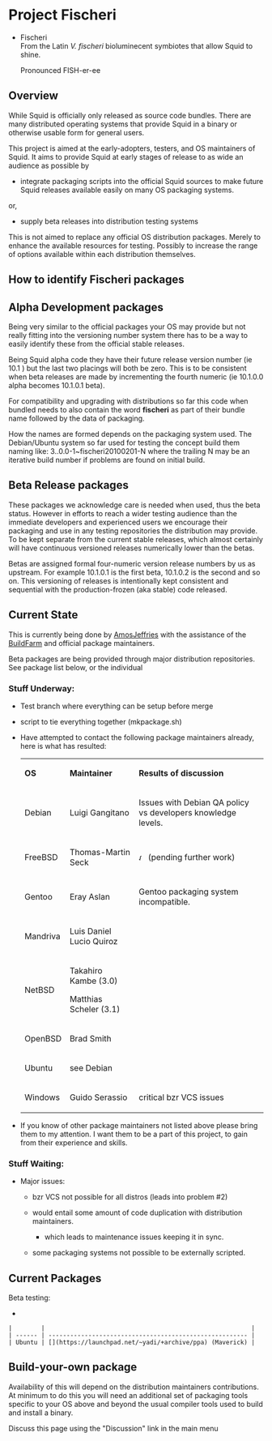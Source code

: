 # Project Fischeri

  - Fischeri  
    From the Latin *V. fischeri* bioluminecent symbiotes that allow
    Squid to shine.
    
    Pronounced FISH-er-ee

## Overview

While Squid is officially only released as source code bundles. There
are many distributed operating systems that provide Squid in a binary or
otherwise usable form for general users.

This project is aimed at the early-adopters, testers, and OS maintainers
of Squid. It aims to provide Squid at early stages of release to as wide
an audience as possible by

  - integrate packaging scripts into the official Squid sources to make
    future Squid releases available easily on many OS packaging systems.

or,

  - supply beta releases into distribution testing systems

This is not aimed to replace any official OS distribution packages.
Merely to enhance the available resources for testing. Possibly to
increase the range of options available within each distribution
themselves.

## How to identify Fischeri packages

## Alpha Development packages

Being very similar to the official packages your OS may provide but not
really fitting into the versioning number system there has to be a way
to easily identify these from the official stable releases.

Being Squid alpha code they have their future release version number (ie
10.1 ) but the last two placings will both be zero. This is to be
consistent when beta releases are made by incrementing the fourth
numeric (ie 10.1.0.0 alpha becomes 10.1.0.1 beta).

For compatibility and upgrading with distributions so far this code when
bundled needs to also contain the word **fischeri** as part of their
bundle name followed by the data of packaging.

How the names are formed depends on the packaging system used. The
Debian/Ubuntu system so far used for testing the concept build them
naming like: 3..0.0-1\~fischeri20100201-N where the trailing N may be an
iterative build number if problems are found on initial build.

## Beta Release packages

These packages we acknowledge care is needed when used, thus the beta
status. However in efforts to reach a wider testing audience than the
immediate developers and experienced users we encourage their packaging
and use in any testing repositories the distribution may provide. To be
kept separate from the current stable releases, which almost certainly
will have continuous versioned releases numerically lower than the
betas.

Betas are assigned formal four-numeric version release numbers by us as
upstream. For example 10.1.0.1 is the first beta, 10.1.0.2 is the second
and so on. This versioning of releases is intentionally kept consistent
and sequential with the production-frozen (aka stable) code released.

## Current State

This is currently being done by
[AmosJeffries](https://wiki.squid-cache.org/action/show/Fischeri/AmosJeffries#)
with the assistance of the
[BuildFarm](https://wiki.squid-cache.org/action/show/Fischeri/BuildFarm#)
and official package maintainers.

Beta packages are being provided through major distribution
repositories. See package list below, or the individual

### Stuff Underway:

  - Test branch where everything can be setup before merge

  - script to tie everything together (mkpackage.sh)

  - Have attempted to contact the following package maintainers already,
    here is what has resulted:
    
    <table>
    <tbody>
    <tr class="odd">
    <td><p><strong>OS</strong></p></td>
    <td><p><strong>Maintainer</strong></p></td>
    <td><p><strong>Results of discussion</strong></p></td>
    </tr>
    <tr class="even">
    <td><p>Debian</p></td>
    <td><p>Luigi Gangitano</p></td>
    <td><p>Issues with Debian QA policy vs developers knowledge levels.</p></td>
    </tr>
    <tr class="odd">
    <td><p>FreeBSD</p></td>
    <td><p>Thomas-Martin Seck</p></td>
    <td><p><img src="https://wiki.squid-cache.org/wiki/squidtheme/img/thumbs-up.png" width="14" height="12" alt="{OK}" /> (pending further work)</p></td>
    </tr>
    <tr class="even">
    <td><p>Gentoo</p></td>
    <td><p>Eray Aslan</p></td>
    <td><p>Gentoo packaging system incompatible.</p></td>
    </tr>
    <tr class="odd">
    <td><p>Mandriva</p></td>
    <td><p>Luis Daniel Lucio Quiroz</p></td>
    <td></td>
    </tr>
    <tr class="even">
    <td><p>NetBSD</p></td>
    <td><p>Takahiro Kambe (3.0)</p>
    <p>Matthias Scheler (3.1)</p></td>
    <td></td>
    </tr>
    <tr class="odd">
    <td><p>OpenBSD</p></td>
    <td><p>Brad Smith</p></td>
    <td></td>
    </tr>
    <tr class="even">
    <td><p>Ubuntu</p></td>
    <td><p>see Debian</p></td>
    <td><p><a href="https://launchpad.net/~yadi/+archive/ppa"></a></p></td>
    </tr>
    <tr class="odd">
    <td><p>Windows</p></td>
    <td><p>Guido Serassio</p></td>
    <td><p>critical bzr VCS issues</p></td>
    </tr>
    </tbody>
    </table>

<!-- end list -->

  - If you know of other package maintainers not listed above please
    bring them to my attention. I want them to be a part of this
    project, to gain from their experience and skills.

### Stuff Waiting:

  - Major issues:
    
      - bzr VCS not possible for all distros (leads into problem \#2)
    
      - would entail some amount of code duplication with distribution
        maintainers.
        
          - which leads to maintenance issues keeping it in sync.
    
      - some packaging systems not possible to be externally scripted.

## Current Packages

Beta testing:

  - 
    
    |        |                                                         |
    | ------ | ------------------------------------------------------- |
    | Ubuntu | [](https://launchpad.net/~yadi/+archive/ppa) (Maverick) |
    

## Build-your-own package

Availability of this will depend on the distribution maintainers
contributions. At minimum to do this you will need an additional set of
packaging tools specific to your OS above and beyond the usual compiler
tools used to build and install a binary.

Discuss this page using the "Discussion" link in the main menu
